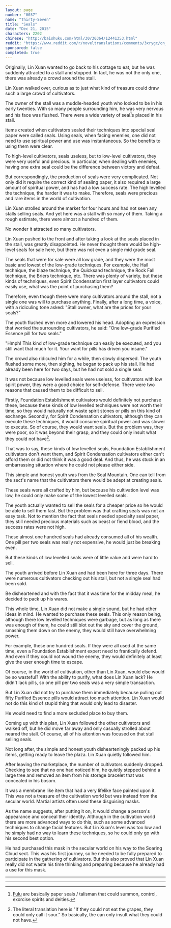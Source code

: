 ```yaml
---
layout: page
number: "0037"
name: "Thirty-Seven"
title: "Seals"
date: "Dec 21, 2015"
characters: 2202
chinese: "http://baishuku.com/html/30/30364/12441353.html"
reddit: "https://www.reddit.com/r/noveltranslations/comments/3xrygc/cn_tempered_immortal_chapter_0037/"
sponsored: false
completed: true
---
```


Originally, Lin Xuan wanted to go back to his cottage to eat, but he was suddenly attracted to a stall and stopped. In fact, he was not the only one, there was already a crowd around the stall.

Lin Xuan walked over, curious as to just what kind of treasure could draw such a large crowd of cultivators.

The owner of the stall was a muddle-headed youth who looked to be in his early twenties. With so many people surrounding him, he was very nervous and his face was flushed. There were a wide variety of seal[^1]s placed in his stall.

Items created when cultivators sealed their techniques into special seal paper were called seals. Using seals, when facing enemies, one did not need to use spiritual power and use was instantaneous. So the benefits to using them were clear.

To high-level cultivators, seals useless, but to low-level cultivators, they were very useful and precious. In particular, when dealing with enemies, having one extra seal could be the difference between victory and defeat.

But correspondingly, the production of seals were very complicated. Not only did it require the correct kind of sealing paper, it also required a large amount of spiritual power, and has had a low success rate. The high levelled the technique, the harder it was to make. Therefore, seals were precious and rare items in the world of cultivation.

Lin Xuan strolled around the market for four hours and had not seen any stalls selling seals. And yet here was a stall with so many of them. Taking a rough estimate, there were almost a hundred of them.

No wonder it attracted so many cultivators.

Lin Xuan pushed to the front and after taking a look at the seals placed in the stall, was greatly disappointed. He never thought there would be high-level seals for sale here, but there was not even a single mid grade seal.

The seals that were for sale were all low grade, and they were the most basic and lowest of the low-grade techniques. For example, the Hail technique, the blaze technique, the Quicksand technique, the Rock Fall technique, the Briers technique, etc. There was plenty of variety, but these kinds of techniques, even Spirit Condensation first layer cultivators could easily use, what was the point of purchasing them?

Therefore, even though there were many cultivators around the stall, not a single one was will to purchase anything. Finally, after a long time, a voice, with a ridiculing tone asked: "Stall owner, what are the prices for your seals?"

The youth flushed even more and lowered his head. Adopting an expression that worried the surrounding cultivators, he said: "One low-grade Purified Essence pill for two seals."

"Hmph! This kind of low-grade technique can easily be executed, and you still want that much for it. Your want for pills has driven you insane."

The crowd also ridiculed him for a while, then slowly dispersed. The youth flushed some more, then sighing, he began to pack up his stall. He had already been here for two days, but he had not sold a single seal.

It was not because low levelled seals were useless, for cultivators with low spirit power, they were a good choice for self-defense. There were two reasons that caused them to be difficult to sell.

Firstly, Foundation Establishment cultivators would definitely not purchase these, because these kinds of low levelled techniques were not worth their time, so they would naturally not waste spirit stones or pills on this kind of exchange. Secondly, for Spirit Condensation cultivators, although they can execute these techniques, it would consume spiritual power and was slower to execute. So of course, they would want seals. But the problem was, they were poor, so it was beyond their grasp, and they could only insult what they could not have[^2].

That was to say, these kinds of low levelled seals, Foundation Establishment cultivators don't want them, and Spirit Condensation cultivators either can't afford them or did not think it was a good deal. And thus, he was stuck in an embarrassing situation where he could not please either side.

This simple and honest youth was from the Seal Mountain. One can tell from the sect's name that the cultivators there would be adept at creating seals.

These seals were all crafted by him, but because his cultivation level was low, he could only make some of the lowest levelled seals.

The youth actually wanted to sell the seals for a cheaper price so he would be able to sell them fast. But the problem was that crafting seals was not an easy task. Not to mention the fact that seals needed specialty seal paper, they still needed precious materials such as beast or fiend blood, and the success rates were not high.

These almost one hundred seals had already consumed all of his wealth. One pill per two seals was really not expensive, he would just be breaking even.

But these kinds of low levelled seals were of little value and were hard to sell.

The youth arrived before Lin Xuan and had been here for three days. There were numerous cultivators checking out his stall, but not a single seal had been sold.

Be disheartened and with the fact that it was time for the midday meal, he decided to pack up his wares.

This whole time, Lin Xuan did not make a single sound, but he had other ideas in mind. He wanted to purchase these seals. This only reason being, although there low levelled techniques were garbage, but as long as there was enough of them, he could still blot out the sky and cover the ground, smashing them down on the enemy, they would still have overwhelming power.

For example, these one hundred seals. If they were all used at the same time, even a Foundation Establishment expert need to frantically defend. And even if they could not wound the enemy, they would definitely at least give the user enough time to escape.

Of course, in the world of cultivation, other than Lin Xuan, would else would be so wasteful? With the ability to purify, what does Lin Xuan lack? He didn't lack pills, so one pill per two seals was a very simple transaction.

But Lin Xuan did not try to purchase them immediately because pulling out fifty Purified Essence pills would attract too much attention. Lin Xuan would not do this kind of stupid thing that would only lead to disaster.

He would need to find a more secluded place to buy them.

Coming up with this plan, Lin Xuan followed the other cultivators and walked off, but he did move far away and only casually strolled about neared the stall. Of course, all of his attention was focused on that stall selling seals.

Not long after, the simple and honest youth dishearteningly packed up his items, getting ready to leave the plaza. Lin Xuan quietly followed him.

After leaving the marketplace, the number of cultivators suddenly dropped. Checking to see that no one had noticed him, he quietly stepped behind a large tree and removed an item from his storage bracelet that was concealed in his bosom.

It was a membrane like item that had a very lifelike face painted upon it. This was not a treasure of the cultivation world but was instead from the secular world. Martial artists often used these disguising masks.

As the name suggests, after putting it on, it would change a person's appearance and conceal their identity. Although in the cultivation world there are more advanced ways to do this, such as some advanced techniques to change facial features. But Lin Xuan's level was too low and he simply had no way to learn these techniques, so he could only go with his second best option.

He had purchased this mask in the secular world on his way to the Soaring Cloud sect. This was his first journey, so he needed to be fully prepared to participate in the gathering of cultivators. But this also proved that Lin Xuan really did not waste his time thinking and preparing because he already had a use for this mask.

- - -
- - -

[^1]: [Fulu](https://en.wikipedia.org/wiki/Fulu) are basically paper seals / talisman that could summon, control, exorcise spirits and deities.

[^2]: The literal translation here is "If they could not eat the grapes, they could only call it sour." So basically, the can only insult what they could not have.
